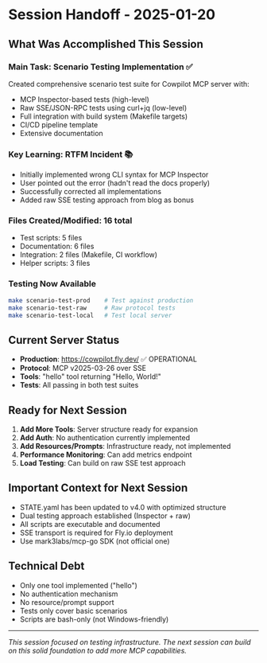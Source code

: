 # Session Handoff - 2025-01-20

## What Was Accomplished This Session

### Main Task: Scenario Testing Implementation ✅
Created comprehensive scenario test suite for Cowpilot MCP server with:
- MCP Inspector-based tests (high-level)
- Raw SSE/JSON-RPC tests using curl+jq (low-level)
- Full integration with build system (Makefile targets)
- CI/CD pipeline template
- Extensive documentation

### Key Learning: RTFM Incident 📚
- Initially implemented wrong CLI syntax for MCP Inspector
- User pointed out the error (hadn't read the docs properly)
- Successfully corrected all implementations
- Added raw SSE testing approach from blog as bonus

### Files Created/Modified: 16 total
- Test scripts: 5 files
- Documentation: 6 files  
- Integration: 2 files (Makefile, CI workflow)
- Helper scripts: 3 files

### Testing Now Available
```bash
make scenario-test-prod    # Test against production
make scenario-test-raw     # Raw protocol tests
make scenario-test-local   # Test local server
```

## Current Server Status
- **Production**: https://cowpilot.fly.dev/ ✅ OPERATIONAL
- **Protocol**: MCP v2025-03-26 over SSE
- **Tools**: "hello" tool returning "Hello, World!"
- **Tests**: All passing in both test suites

## Ready for Next Session
1. **Add More Tools**: Server structure ready for expansion
2. **Add Auth**: No authentication currently implemented
3. **Add Resources/Prompts**: Infrastructure ready, not implemented
4. **Performance Monitoring**: Can add metrics endpoint
5. **Load Testing**: Can build on raw SSE test approach

## Important Context for Next Session
- STATE.yaml has been updated to v4.0 with optimized structure
- Dual testing approach established (Inspector + raw)
- All scripts are executable and documented
- SSE transport is required for Fly.io deployment
- Use mark3labs/mcp-go SDK (not official one)

## Technical Debt
- Only one tool implemented ("hello")
- No authentication mechanism
- No resource/prompt support
- Tests only cover basic scenarios
- Scripts are bash-only (not Windows-friendly)

---
*This session focused on testing infrastructure. The next session can build on this solid foundation to add more MCP capabilities.*